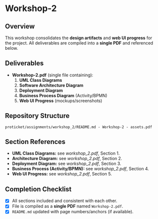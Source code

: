 # Workshop-2

## Overview
This workshop consolidates the **design artifacts** and **web UI progress** for the project. All deliverables are compiled into a **single PDF** and referenced below.

## Deliverables
- **Workshop-2.pdf** (single file containing):
  1. **UML Class Diagrams**
  2. **Software Architecture Diagram**
  3. **Deployment Diagram**
  4. **Business Process Diagram** (Activity/BPMN)
  5. **Web UI Progress** (mockups/screenshots)

## Repository Structure
```proticket/assignments/workshop_2/README.md - Workshop-2 - assets.pdf```

## Section References
- **UML Class Diagrams:** see *workshop_2.pdf*, Section 1.
- **Architecture Diagram:** see *workshop_2.pdf*, Section 2.
- **Deployment Diagram:** see *workshop_2.pdf*, Section 3.
- **Business Process (Activity/BPMN):** see *workshop_2.pdf*, Section 4.
- **Web UI Progress:** see *workshop_2.pdf*, Section 5.

## Completion Checklist
- [X] All sections included and consistent with each other.
- [X] File is compiled as a **single PDF** named `Workshop-2.pdf`.
- [X] `README.md` updated with page numbers/anchors (if available).